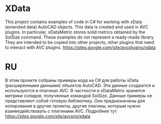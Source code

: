 # XData

This project contains examples of code in C# for working with xData (extended data) AutoCAD objects. This data is created and used in AVC plugins. In particular, xDataMetric stores solid metrics obtained by the SolSize command.
These examples do not represent a ready-made library. They are intended to be copied into other projects, other plugins that need to interact with AVC plugins.
https://sites.google.com/site/avcplugins/xdata

# RU

В этом проекте собраны примеры кода на C# для работы xData (расширенными данными) объектов AutoCAD. Эти данные создаются и используются в плагинах AVC. В частности в xDataMetric хранятся метрики солидов, полученные командой SolSize.
Данные примеры не представляют собой готовую библиотеку. Они предназначены для копирования в другие проекты, другие плагины, которым нужно взаимодействовать с плагинами AVC.
Подробнее тут https://sites.google.com/site/avcprg/xdata
